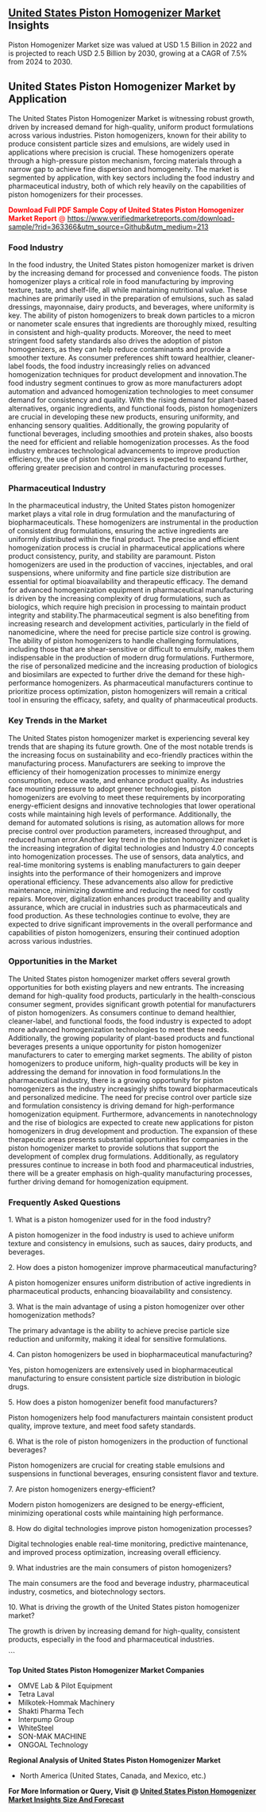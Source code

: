 <h2><a href="https://www.verifiedmarketreports.com/download-sample/?rid=363366&amp;utm_source=Github&amp;utm_medium=213" target="_blank">United States Piston Homogenizer Market</a> Insights</h2><p>Piston Homogenizer Market size was valued at USD 1.5 Billion in 2022 and is projected to reach USD 2.5 Billion by 2030, growing at a CAGR of 7.5% from 2024 to 2030.</p><p><h2>United States Piston Homogenizer Market by Application</h2>The United States Piston Homogenizer Market is witnessing robust growth, driven by increased demand for high-quality, uniform product formulations across various industries. Piston homogenizers, known for their ability to produce consistent particle sizes and emulsions, are widely used in applications where precision is crucial. These homogenizers operate through a high-pressure piston mechanism, forcing materials through a narrow gap to achieve fine dispersion and homogeneity. The market is segmented by application, with key sectors including the food industry and pharmaceutical industry, both of which rely heavily on the capabilities of piston homogenizers for their processes. <p><span class=""><span style="color: #ff0000;"><strong>Download Full PDF Sample Copy of United States Piston Homogenizer Market Report</strong> @ </span><a href="https://www.verifiedmarketreports.com/download-sample/?rid=363366&amp;utm_source=Github&amp;utm_medium=213" target="_blank">https://www.verifiedmarketreports.com/download-sample/?rid=363366&amp;utm_source=Github&amp;utm_medium=213</a></span></p><h3>Food Industry</h3>In the food industry, the United States piston homogenizer market is driven by the increasing demand for processed and convenience foods. The piston homogenizer plays a critical role in food manufacturing by improving texture, taste, and shelf-life, all while maintaining nutritional value. These machines are primarily used in the preparation of emulsions, such as salad dressings, mayonnaise, dairy products, and beverages, where uniformity is key. The ability of piston homogenizers to break down particles to a micron or nanometer scale ensures that ingredients are thoroughly mixed, resulting in consistent and high-quality products. Moreover, the need to meet stringent food safety standards also drives the adoption of piston homogenizers, as they can help reduce contaminants and provide a smoother texture. As consumer preferences shift toward healthier, cleaner-label foods, the food industry increasingly relies on advanced homogenization techniques for product development and innovation.The food industry segment continues to grow as more manufacturers adopt automation and advanced homogenization technologies to meet consumer demand for consistency and quality. With the rising demand for plant-based alternatives, organic ingredients, and functional foods, piston homogenizers are crucial in developing these new products, ensuring uniformity, and enhancing sensory qualities. Additionally, the growing popularity of functional beverages, including smoothies and protein shakes, also boosts the need for efficient and reliable homogenization processes. As the food industry embraces technological advancements to improve production efficiency, the use of piston homogenizers is expected to expand further, offering greater precision and control in manufacturing processes.<h3>Pharmaceutical Industry</h3>In the pharmaceutical industry, the United States piston homogenizer market plays a vital role in drug formulation and the manufacturing of biopharmaceuticals. These homogenizers are instrumental in the production of consistent drug formulations, ensuring the active ingredients are uniformly distributed within the final product. The precise and efficient homogenization process is crucial in pharmaceutical applications where product consistency, purity, and stability are paramount. Piston homogenizers are used in the production of vaccines, injectables, and oral suspensions, where uniformity and fine particle size distribution are essential for optimal bioavailability and therapeutic efficacy. The demand for advanced homogenization equipment in pharmaceutical manufacturing is driven by the increasing complexity of drug formulations, such as biologics, which require high precision in processing to maintain product integrity and stability.The pharmaceutical segment is also benefiting from increasing research and development activities, particularly in the field of nanomedicine, where the need for precise particle size control is growing. The ability of piston homogenizers to handle challenging formulations, including those that are shear-sensitive or difficult to emulsify, makes them indispensable in the production of modern drug formulations. Furthermore, the rise of personalized medicine and the increasing production of biologics and biosimilars are expected to further drive the demand for these high-performance homogenizers. As pharmaceutical manufacturers continue to prioritize process optimization, piston homogenizers will remain a critical tool in ensuring the efficacy, safety, and quality of pharmaceutical products.<h3>Key Trends in the Market</h3>The United States piston homogenizer market is experiencing several key trends that are shaping its future growth. One of the most notable trends is the increasing focus on sustainability and eco-friendly practices within the manufacturing process. Manufacturers are seeking to improve the efficiency of their homogenization processes to minimize energy consumption, reduce waste, and enhance product quality. As industries face mounting pressure to adopt greener technologies, piston homogenizers are evolving to meet these requirements by incorporating energy-efficient designs and innovative technologies that lower operational costs while maintaining high levels of performance. Additionally, the demand for automated solutions is rising, as automation allows for more precise control over production parameters, increased throughput, and reduced human error.Another key trend in the piston homogenizer market is the increasing integration of digital technologies and Industry 4.0 concepts into homogenization processes. The use of sensors, data analytics, and real-time monitoring systems is enabling manufacturers to gain deeper insights into the performance of their homogenizers and improve operational efficiency. These advancements also allow for predictive maintenance, minimizing downtime and reducing the need for costly repairs. Moreover, digitalization enhances product traceability and quality assurance, which are crucial in industries such as pharmaceuticals and food production. As these technologies continue to evolve, they are expected to drive significant improvements in the overall performance and capabilities of piston homogenizers, ensuring their continued adoption across various industries.<h3>Opportunities in the Market</h3>The United States piston homogenizer market offers several growth opportunities for both existing players and new entrants. The increasing demand for high-quality food products, particularly in the health-conscious consumer segment, provides significant growth potential for manufacturers of piston homogenizers. As consumers continue to demand healthier, cleaner-label, and functional foods, the food industry is expected to adopt more advanced homogenization technologies to meet these needs. Additionally, the growing popularity of plant-based products and functional beverages presents a unique opportunity for piston homogenizer manufacturers to cater to emerging market segments. The ability of piston homogenizers to produce uniform, high-quality products will be key in addressing the demand for innovation in food formulations.In the pharmaceutical industry, there is a growing opportunity for piston homogenizers as the industry increasingly shifts toward biopharmaceuticals and personalized medicine. The need for precise control over particle size and formulation consistency is driving demand for high-performance homogenization equipment. Furthermore, advancements in nanotechnology and the rise of biologics are expected to create new applications for piston homogenizers in drug development and production. The expansion of these therapeutic areas presents substantial opportunities for companies in the piston homogenizer market to provide solutions that support the development of complex drug formulations. Additionally, as regulatory pressures continue to increase in both food and pharmaceutical industries, there will be a greater emphasis on high-quality manufacturing processes, further driving demand for homogenization equipment.<h3>Frequently Asked Questions</h3><p>1. What is a piston homogenizer used for in the food industry?</p><p>A piston homogenizer in the food industry is used to achieve uniform texture and consistency in emulsions, such as sauces, dairy products, and beverages.</p><p>2. How does a piston homogenizer improve pharmaceutical manufacturing?</p><p>A piston homogenizer ensures uniform distribution of active ingredients in pharmaceutical products, enhancing bioavailability and consistency.</p><p>3. What is the main advantage of using a piston homogenizer over other homogenization methods?</p><p>The primary advantage is the ability to achieve precise particle size reduction and uniformity, making it ideal for sensitive formulations.</p><p>4. Can piston homogenizers be used in biopharmaceutical manufacturing?</p><p>Yes, piston homogenizers are extensively used in biopharmaceutical manufacturing to ensure consistent particle size distribution in biologic drugs.</p><p>5. How does a piston homogenizer benefit food manufacturers?</p><p>Piston homogenizers help food manufacturers maintain consistent product quality, improve texture, and meet food safety standards.</p><p>6. What is the role of piston homogenizers in the production of functional beverages?</p><p>Piston homogenizers are crucial for creating stable emulsions and suspensions in functional beverages, ensuring consistent flavor and texture.</p><p>7. Are piston homogenizers energy-efficient?</p><p>Modern piston homogenizers are designed to be energy-efficient, minimizing operational costs while maintaining high performance.</p><p>8. How do digital technologies improve piston homogenization processes?</p><p>Digital technologies enable real-time monitoring, predictive maintenance, and improved process optimization, increasing overall efficiency.</p><p>9. What industries are the main consumers of piston homogenizers?</p><p>The main consumers are the food and beverage industry, pharmaceutical industry, cosmetics, and biotechnology sectors.</p><p>10. What is driving the growth of the United States piston homogenizer market?</p><p>The growth is driven by increasing demand for high-quality, consistent products, especially in the food and pharmaceutical industries.</p>```</p><p><strong>Top United States Piston Homogenizer Market Companies</strong></p><div data-test-id=""><p><li>OMVE Lab & Pilot Equipment</li><li> Tetra Laval</li><li> Milkotek-Hommak Machinery</li><li> Shakti Pharma Tech</li><li> Interpump Group</li><li> WhiteSteel</li><li> SON-MAK MACHINE</li><li> ONGOAL Technology</li></p><div><strong>Regional Analysis of&nbsp;United States Piston Homogenizer Market</strong></div><ul><li dir="ltr"><p dir="ltr">North America&nbsp;(United States, Canada, and Mexico, etc.)</p></li></ul><p><strong>For More Information or Query, Visit @&nbsp;</strong><strong><a href="https://www.verifiedmarketreports.com/product/piston-homogenizer-market/?utm_source=Github&amp;utm_medium=213" target="_blank">United States Piston Homogenizer Market Insights Size And Forecast</a></strong></p></div>

